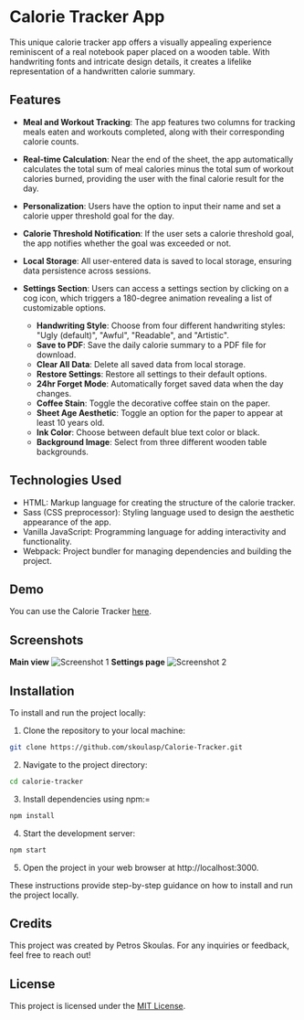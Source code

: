 # Calorie Tracker App

This unique calorie tracker app offers a visually appealing experience reminiscent of a real notebook paper placed on a wooden table. With handwriting fonts and intricate design details, it creates a lifelike representation of a handwritten calorie summary.

## Features

-   **Meal and Workout Tracking**: The app features two columns for tracking meals eaten and workouts completed, along with their corresponding calorie counts.

-   **Real-time Calculation**: Near the end of the sheet, the app automatically calculates the total sum of meal calories minus the total sum of workout calories burned, providing the user with the final calorie result for the day.

-   **Personalization**: Users have the option to input their name and set a calorie upper threshold goal for the day.

-   **Calorie Threshold Notification**: If the user sets a calorie threshold goal, the app notifies whether the goal was exceeded or not.

-   **Local Storage**: All user-entered data is saved to local storage, ensuring data persistence across sessions.

-   **Settings Section**: Users can access a settings section by clicking on a cog icon, which triggers a 180-degree animation revealing a list of customizable options.
    -   **Handwriting Style**: Choose from four different handwriting styles: "Ugly (default)", "Awful", "Readable", and "Artistic".
    -   **Save to PDF**: Save the daily calorie summary to a PDF file for download.
    -   **Clear All Data**: Delete all saved data from local storage.
    -   **Restore Settings**: Restore all settings to their default options.
    -   **24hr Forget Mode**: Automatically forget saved data when the day changes.
    -   **Coffee Stain**: Toggle the decorative coffee stain on the paper.
    -   **Sheet Age Aesthetic**: Toggle an option for the paper to appear at least 10 years old.
    -   **Ink Color**: Choose between default blue text color or black.
    -   **Background Image**: Select from three different wooden table backgrounds.

## Technologies Used

-   HTML: Markup language for creating the structure of the calorie tracker.
-   Sass (CSS preprocessor): Styling language used to design the aesthetic appearance of the app.
-   Vanilla JavaScript: Programming language for adding interactivity and functionality.
-   Webpack: Project bundler for managing dependencies and building the project.

## Demo

You can use the Calorie Tracker [here](https://skoulasp.github.io/Calorie-Tracker/).

## Screenshots

**Main view** ![Screenshot 1](https://i.imgur.com/jlJBHvV.jpeg)
**Settings page** ![Screenshot 2](https://i.imgur.com/Q63y65t.jpeg)

## Installation

To install and run the project locally:

1. Clone the repository to your local machine:

```bash
git clone https://github.com/skoulasp/Calorie-Tracker.git
```

2. Navigate to the project directory:

```bash
cd calorie-tracker
```

3. Install dependencies using npm:=

```bash
npm install
```

4. Start the development server:

```bash
npm start
```

5. Open the project in your web browser at http://localhost:3000.

These instructions provide step-by-step guidance on how to install and run the project locally.

## Credits

This project was created by Petros Skoulas. For any inquiries or feedback, feel free to reach out!

## License

This project is licensed under the [MIT License](LICENSE.md).
